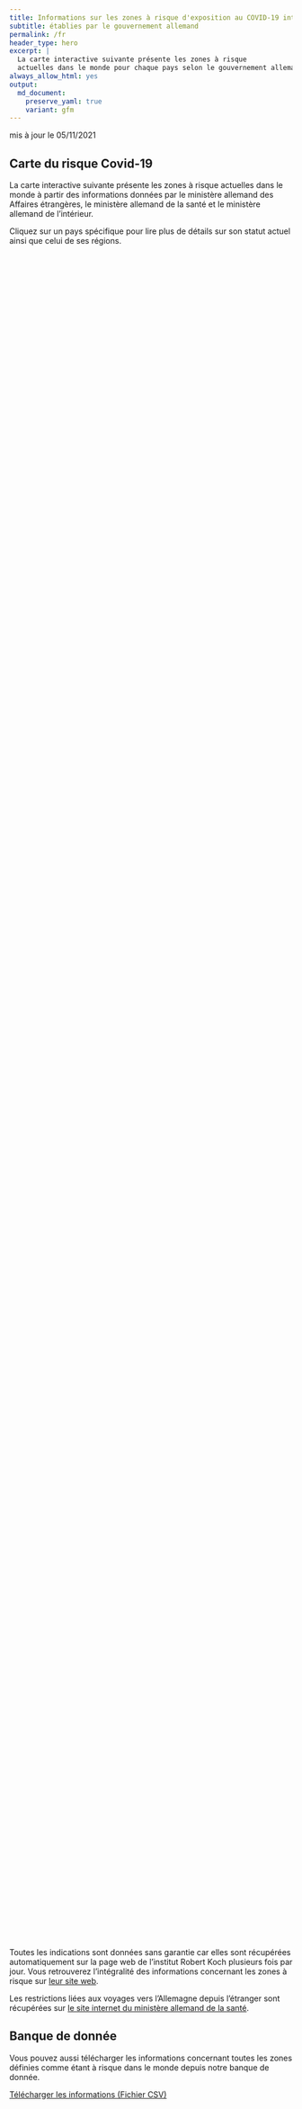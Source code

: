```yaml
---
title: Informations sur les zones à risque d'exposition au COVID-19 internationales
subtitle: établies par le gouvernement allemand
permalink: /fr
header_type: hero
excerpt: |
  La carte interactive suivante présente les zones à risque
  actuelles dans le monde pour chaque pays selon le gouvernement allemand.
always_allow_html: yes
output: 
  md_document:
    preserve_yaml: true
    variant: gfm
---
```


<!-- Modify _R/index_fr.Rmd file instead -->

<p class="text-right font-weight-bold">

mis à jour le 05/11/2021

</p>

## Carte du risque Covid-19

La carte interactive suivante présente les zones à risque actuelles dans
le monde à partir des informations données par le ministère allemand des
Affaires étrangères, le ministère allemand de la santé et le ministère
allemand de l’intérieur.

<!--more-->

Cliquez sur un pays spécifique pour lire plus de détails sur son statut
actuel ainsi que celui de ses régions.


<div id="leaflet" style="width:100%;height:75vh;" class="leaflet html-widget"></div>
<script src="https://corona-atlas.de/assets/data/locale_fr.js"></script> 
<script src="https://corona-atlas.de/assets/js/map.js"></script>

Toutes les indications sont données sans garantie car elles sont
récupérées automatiquement sur la page web de l’institut Robert Koch
plusieurs fois par jour. Vous retrouverez l’intégralité des informations
concernant les zones à risque sur [leur site
web](https://rki.de/risikogebiete).

Les restrictions liées aux voyages vers l’Allemagne depuis l’étranger
sont récupérées sur [le site internet du ministère allemand de la
santé](https://www.bundesgesundheitsministerium.de/coronavirus-infos-reisende).

## Banque de donnée

Vous pouvez aussi télécharger les informations concernant toutes les
zones définies comme étant à risque dans le monde depuis notre banque de
donnée.

<div id="reactable" class="reactable html-widget" style="width:auto;height:auto;"></div>
<script type="application/json" data-for="reactable">{"x":{"tag":{"name":"Reactable","attribs":{"data":{"Pays/Région":["Afghanistan","Angola","Albanie","Andorre","Émirats arabes unis","Argentine","Arménie","Antigua-et-Barbuda","Australie","Autriche","Azerbaïdjan","Burundi","Belgique","Bénin","Burkina Faso","Bangladesh","Bulgarie","Bahreïn","Bahamas","Bosnie-Herzégovine","Bélarus","Belize","Bolivie","Brésil","Barbade","Brunei","Bhoutan","Botswana","République Centrafricaine","Canada","Suisse","Chili","Chine","Côte d'Ivoire","Cameroun","République démocratique du Congo","Congo","Colombie","Comores","Cap-Vert","Costa Rica","Cuba","Chypre","Tchéquie","Allemagne","Djibouti","Dominique","Danemark","République Dominicaine","Algérie","Équateur","Égypte","Érythrée","Espagne","Estonie","Éthiopie","Finlande","Fidji","France","Micronésie","Gabon","Royaume-Uni","Géorgie","Ghana","Guinée","Gambie","Guinée-Bissau","Guinée Équatoriale","Grèce","Grenade","Guatemala","Guyana","Hong-Kong","Honduras","Croatie","Haïti","Hongrie","Indonésie","Inde","Irlande","Iran","Irak","Islande","Israël","Italie","Jamaïque","Jordanie","Japon","Kazakhstan","Kenya","Kirghizistan","Cambodge","Kiribati","Saint-Kitts-et-Nevis","Corée du Sud","Koweït","Laos","Liban","Libéria","Libye","Sainte-Lucie","Liechtenstein","Sri Lanka","Lesotho","Lituanie","Luxembourg","Lettonie","Maroc","Monaco","Moldavie","Madagascar","Maldives","Mexique","Îles Marshall","Macédoine du Nord","Mali","Malte","Myanmar/Burma","Monténégro","Mongolie","Mozambique","Mauritanie","Maurice","Malawi","Malaisie","Namibie","Niger","Nigeria","Nicaragua","Nioue","Pays-Bas","Norvège","Népal","Nauru","Nouvelle-Zélande","Oman","Pakistan","Panama","Pérou","Philippines","Palaos","Papouasie-Nouvelle-Guinée","Pologne","Corée du Nord","Portugal","Paraguay","Qatar","Roumanie","Russie","Rwanda","Arabie saoudite","Soudan","Sénégal","Singapour","Îles Salomon","Sierra Leone","El Salvador","San Marin","Somalie","Serbie","Soudan du Sud","Sao Tomé-et-Principe","Surinam","Slovaquie","Slovénie","Suède","Eswatini","Seychelles","Syrie","Tchad","Togo","Thaïlande","Tadjikistan","Turkménistan","Timor-Leste","Tonga","Trinité-et-Tobago","Tunisie","Turquie","Tuvalu","République unie de Tanzanie","Ouganda","Ukraine","Uruguay","États-Unis","Ouzbékistan","Vatican","Saint-Vincent-et-les-Grenadines","Vénézuela","Vietnam","Vanuatu","Samoa","Kosovo","Yémen","Afrique du Sud","Zambie","Zimbabwe"],"Niveau de risque":["Zone sans risque","Zone sans risque","Zone à fort risque","Zone sans risque","Zone sans risque","Zone sans risque","Zone à fort risque","Zone sans risque","Zone sans risque","Zone sans risque","Zone sans risque","Zone à fort risque","Zone sans risque","Zone sans risque","Zone sans risque","Zone sans risque","Zone à fort risque","Zone sans risque","Zone sans risque","Zone à fort risque","Zone à fort risque","Zone à fort risque","Zone sans risque","Zone sans risque","Zone à fort risque","Zone à fort risque","Zone sans risque","Zone sans risque","Zone sans risque","Zone sans risque","Zone sans risque","Zone sans risque","Zone sans risque","Zone sans risque","Zone à fort risque","Zone sans risque","Zone à fort risque","Zone sans risque","Zone sans risque","Zone sans risque","Zone à fort risque","Zone sans risque","Zone sans risque","Zone sans risque",null,"Zone sans risque","Zone à fort risque","Zone sans risque","Zone sans risque","Zone sans risque","Zone sans risque","Zone à fort risque","Zone sans risque","Zone sans risque","Zone à fort risque","Zone à fort risque","Zone sans risque","Zone sans risque","Zone à fort risque","Zone sans risque","Zone à fort risque","Zone à fort risque","Zone à fort risque","Zone sans risque","Zone sans risque","Zone sans risque","Zone sans risque","Zone sans risque","Zone sans risque","Zone sans risque","Zone à fort risque","Zone à fort risque","Zone sans risque","Zone sans risque","Zone à fort risque","Zone à fort risque","Zone sans risque","Zone sans risque","Zone sans risque","Zone à fort risque","Zone à fort risque","Zone sans risque","Zone sans risque","Zone sans risque","Zone sans risque","Zone sans risque","Zone sans risque","Zone sans risque","Zone sans risque","Zone sans risque","Zone sans risque","Zone sans risque","Zone sans risque","Zone à fort risque","Zone sans risque","Zone sans risque","Zone sans risque","Zone sans risque","Zone sans risque","Zone à fort risque","Zone sans risque","Zone sans risque","Zone sans risque","Zone sans risque","Zone à fort risque","Zone sans risque","Zone à fort risque","Zone sans risque","Zone sans risque","Zone à fort risque","Zone sans risque","Zone sans risque","Zone à fort risque","Zone sans risque","Zone à fort risque","Zone sans risque","Zone sans risque","Zone sans risque","Zone à fort risque","Zone à fort risque","Zone sans risque","Zone sans risque","Zone sans risque","Zone sans risque","Zone à fort risque","Zone sans risque","Zone sans risque","Zone sans risque","Zone à fort risque","Zone sans risque","Zone à fort risque","Zone sans risque","Zone sans risque","Zone sans risque","Zone sans risque","Zone sans risque","Zone sans risque","Zone sans risque","Zone sans risque","Zone à fort risque","Zone sans risque","Zone à fort risque","Zone sans risque","Zone à fort risque","Zone sans risque","Zone sans risque","Zone sans risque","Zone à fort risque","Zone à fort risque","Zone sans risque","Zone sans risque","Zone à fort risque","Zone sans risque","Zone à fort risque","Zone sans risque","Zone sans risque","Zone à fort risque","Zone sans risque","Zone sans risque","Zone à fort risque","Zone sans risque","Zone à fort risque","Zone à fort risque","Zone à fort risque","Zone à fort risque","Zone sans risque","Zone sans risque","Zone à fort risque","Zone à fort risque","Zone sans risque","Zone sans risque","Zone à fort risque","Zone à fort risque","Zone à fort risque","Zone sans risque","Zone sans risque","Zone à fort risque","Zone sans risque","Zone à fort risque","Zone sans risque","Zone à fort risque","Zone sans risque","Zone à fort risque","Zone sans risque","Zone à fort risque","Zone à fort risque","Zone sans risque","Zone à fort risque","Zone à fort risque","Zone à fort risque","Zone sans risque","Zone sans risque","Zone sans risque","Zone à fort risque","Zone sans risque","Zone sans risque","Zone sans risque"],"Détails":[null,null,"depuis le 05/09/2021",null,null,null,"depuis le 19/09/2021",null,null,null,null,"depuis le 26/09/2021",null,null,null,null,"depuis le 24/10/2021",null,null,"depuis le 12/09/2021","depuis le 03/10/2021","depuis le 19/09/2021",null,null,"depuis le 19/09/2021","depuis le 10/10/2021",null,null,null,null,null,null,null,null,"depuis le 24/10/2021",null,"depuis le 24/10/2021",null,null,null,"depuis le 09/05/2021",null,null,null,null,null,"depuis le 22/08/2021",null,null,null,null,"depuis le 24/01/2021",null,null,"depuis le 10/10/2021","depuis le 26/09/2021",null,null,"depuis le 15/08/2021. Le niveau de risque concerne les régions suivantes: -Guyane Française, depuis le 15/08/2021; -Nouvelle-Calédonie, depuis le 26/09/2021",null,"depuis le 17/10/2021","depuis le 07/07/2021","depuis le 25/07/2021",null,null,null,null,null,null,null,"depuis le 05/09/2021","depuis le 19/09/2021",null,null,"depuis le 24/10/2021","depuis le 08/08/2021",null,null,null,"depuis le 22/08/2021. Le niveau de risque concerne les régions suivantes: -Border, depuis le 22/08/2021","depuis le 24/01/2021",null,null,null,null,null,null,null,null,null,null,null,null,"depuis le 29/08/2021",null,null,null,null,null,"depuis le 18/07/2021",null,null,null,null,"depuis le 03/10/2021",null,"depuis le 10/10/2021",null,null,"depuis le 19/09/2021",null,null,"depuis le 08/08/2021",null,"depuis le 22/08/2021",null,null,null,"depuis le 15/08/2021","depuis le 13/06/2021",null,null,null,null,"depuis le 13/06/2021",null,null,null,"depuis le 12/09/2021",null,"depuis le 27/07/2021. Le niveau de risque concerne les régions suivantes: -Bonaire, depuis le 27/07/2021; -Saba, depuis le 27/07/2021; -Sint Eustatius, depuis le 27/07/2021",null,null,null,null,null,null,null,null,"depuis le 08/08/2021",null,"depuis le 08/08/2021",null,"depuis le 08/08/2021",null,null,null,"depuis le 03/10/2021","depuis le 07/07/2021",null,null,"depuis le 31/01/2021",null,"depuis le 24/10/2021",null,null,"depuis le 03/10/2021",null,null,"depuis le 05/09/2021",null,"depuis le 17/10/2021","depuis le 23/05/2021","depuis le 31/10/2021","depuis le 26/09/2021",null,null,"depuis le 14/02/2021","depuis le 31/01/2021",null,null,"depuis le 08/08/2021","depuis le 08/08/2021","depuis le 08/08/2021",null,null,"depuis le 08/08/2021",null,"depuis le 17/08/2021",null,"depuis le 14/03/2021",null,"depuis le 10/10/2021",null,"depuis le 15/08/2021","depuis le 08/08/2021",null,"depuis le 26/09/2021","depuis le 19/09/2021","depuis le 15/08/2021",null,null,null,"depuis le 10/10/2021",null,null,null]},"columns":[{"accessor":"Pays/Région","name":"Pays/Région","type":"character"},{"accessor":"Niveau de risque","name":"Niveau de risque","type":"character"},{"accessor":"Détails","name":"Détails","type":"character"}],"filterable":true,"searchable":true,"defaultPageSize":10,"showPageSizeOptions":true,"pageSizeOptions":[10,25,50,100],"paginationType":"jump","showPageInfo":true,"minRows":1,"striped":true,"dataKey":"c7e145648a74622954a10363dc0dcd03","key":"c7e145648a74622954a10363dc0dcd03"},"children":[]},"class":"reactR_markup"},"evals":[],"jsHooks":[]}</script>

<p class="text-center my-5">

<a href="assets/dist/db_countries_risk_fr.csv" class="btn btn-primary">Télécharger
les informations (Fichier CSV)</a>

</p>
